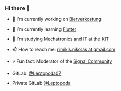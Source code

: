 ### Hi there 👋

<!--
**Leptopoda/Leptopoda** is a ✨ _special_ ✨ repository because its `README.md` (this file) appears on your GitHub profile.

Here are some ideas to get you started:

- 🔭 I’m currently working on ...
- 🌱 I’m currently learning ...
- 👯 I’m looking to collaborate on ...
- 🤔 I’m looking for help with ...
- 💬 Ask me about ...
- 📫 How to reach me: ...
- 😄 Pronouns: ...
- ⚡ Fun fact: ...
-->

- 🔭 I’m currently working on [Bierverkostung](https://gitlab.rimikis.de/Leptopoda/bierverkostung)
- 🌱 I’m currently learning [Flutter](flutter.dev)
- 🏫 I’m studying Mechatronics and IT at the [KIT](https://www.kit.edu) 
- 📫 How to reach me: [rimikis.nikolas at gmail.com](mailto:rimikis.nikolas+development.github@gmail.com)
- ⚡ Fun fact: Moderator of the [Signal Community](https://community.signalusers.org)

- GitLab: [@Leptopoda07](https://gitlab.com/Leptopoda07/)
- Private GitLab [@Leptopoda](https://gitlab.rimikis.de/Leptopoda/)
